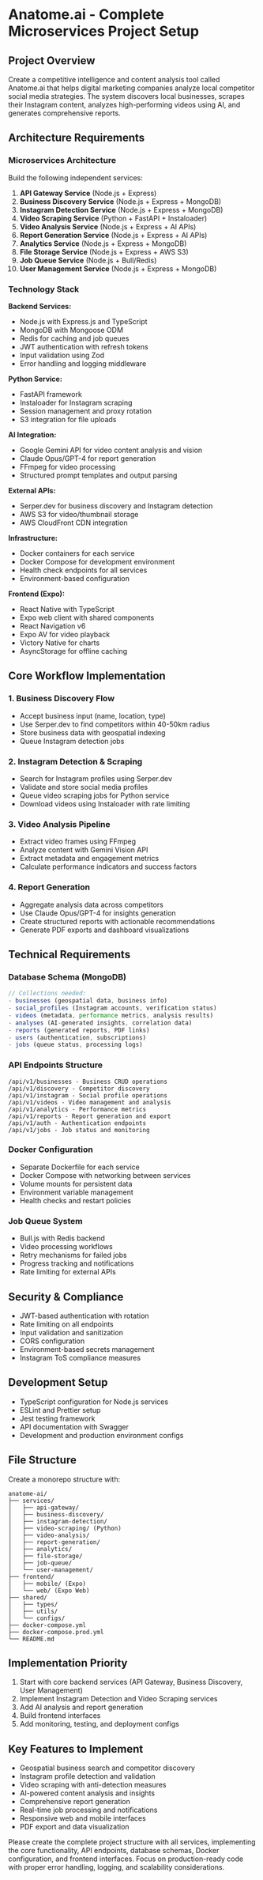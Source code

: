# Anatome.ai - Complete Microservices Project Setup

## Project Overview

Create a competitive intelligence and content analysis tool called Anatome.ai that helps digital marketing companies analyze local competitor social media strategies. The system discovers local businesses, scrapes their Instagram content, analyzes high-performing videos using AI, and generates comprehensive reports.

## Architecture Requirements

### Microservices Architecture

Build the following independent services:

1. **API Gateway Service** (Node.js + Express)
2. **Business Discovery Service** (Node.js + Express + MongoDB)
3. **Instagram Detection Service** (Node.js + Express + MongoDB)
4. **Video Scraping Service** (Python + FastAPI + Instaloader)
5. **Video Analysis Service** (Node.js + Express + AI APIs)
6. **Report Generation Service** (Node.js + Express + AI APIs)
7. **Analytics Service** (Node.js + Express + MongoDB)
8. **File Storage Service** (Node.js + Express + AWS S3)
9. **Job Queue Service** (Node.js + Bull/Redis)
10. **User Management Service** (Node.js + Express + MongoDB)

### Technology Stack

**Backend Services:**

- Node.js with Express.js and TypeScript
- MongoDB with Mongoose ODM
- Redis for caching and job queues
- JWT authentication with refresh tokens
- Input validation using Zod
- Error handling and logging middleware

**Python Service:**

- FastAPI framework
- Instaloader for Instagram scraping
- Session management and proxy rotation
- S3 integration for file uploads

**AI Integration:**

- Google Gemini API for video content analysis and vision
- Claude Opus/GPT-4 for report generation
- FFmpeg for video processing
- Structured prompt templates and output parsing

**External APIs:**

- Serper.dev for business discovery and Instagram detection
- AWS S3 for video/thumbnail storage
- AWS CloudFront CDN integration

**Infrastructure:**

- Docker containers for each service
- Docker Compose for development environment
- Health check endpoints for all services
- Environment-based configuration

**Frontend (Expo):**

- React Native with TypeScript
- Expo web client with shared components
- React Navigation v6
- Expo AV for video playback
- Victory Native for charts
- AsyncStorage for offline caching

## Core Workflow Implementation

### 1. Business Discovery Flow

- Accept business input (name, location, type)
- Use Serper.dev to find competitors within 40-50km radius
- Store business data with geospatial indexing
- Queue Instagram detection jobs

### 2. Instagram Detection & Scraping

- Search for Instagram profiles using Serper.dev
- Validate and store social media profiles
- Queue video scraping jobs for Python service
- Download videos using Instaloader with rate limiting

### 3. Video Analysis Pipeline

- Extract video frames using FFmpeg
- Analyze content with Gemini Vision API
- Extract metadata and engagement metrics
- Calculate performance indicators and success factors

### 4. Report Generation

- Aggregate analysis data across competitors
- Use Claude Opus/GPT-4 for insights generation
- Create structured reports with actionable recommendations
- Generate PDF exports and dashboard visualizations

## Technical Requirements

### Database Schema (MongoDB)

```javascript
// Collections needed:
- businesses (geospatial data, business info)
- social_profiles (Instagram accounts, verification status)
- videos (metadata, performance metrics, analysis results)
- analyses (AI-generated insights, correlation data)
- reports (generated reports, PDF links)
- users (authentication, subscriptions)
- jobs (queue status, processing logs)
```

### API Endpoints Structure

```
/api/v1/businesses - Business CRUD operations
/api/v1/discovery - Competitor discovery
/api/v1/instagram - Social profile operations
/api/v1/videos - Video management and analysis
/api/v1/analytics - Performance metrics
/api/v1/reports - Report generation and export
/api/v1/auth - Authentication endpoints
/api/v1/jobs - Job status and monitoring
```

### Docker Configuration

- Separate Dockerfile for each service
- Docker Compose with networking between services
- Volume mounts for persistent data
- Environment variable management
- Health checks and restart policies

### Job Queue System

- Bull.js with Redis backend
- Video processing workflows
- Retry mechanisms for failed jobs
- Progress tracking and notifications
- Rate limiting for external APIs

## Security & Compliance

- JWT-based authentication with rotation
- Rate limiting on all endpoints
- Input validation and sanitization
- CORS configuration
- Environment-based secrets management
- Instagram ToS compliance measures

## Development Setup

- TypeScript configuration for Node.js services
- ESLint and Prettier setup
- Jest testing framework
- API documentation with Swagger
- Development and production environment configs

## File Structure

Create a monorepo structure with:

```
anatome-ai/
├── services/
│   ├── api-gateway/
│   ├── business-discovery/
│   ├── instagram-detection/
│   ├── video-scraping/ (Python)
│   ├── video-analysis/
│   ├── report-generation/
│   ├── analytics/
│   ├── file-storage/
│   ├── job-queue/
│   └── user-management/
├── frontend/
│   ├── mobile/ (Expo)
│   └── web/ (Expo Web)
├── shared/
│   ├── types/
│   ├── utils/
│   └── configs/
├── docker-compose.yml
├── docker-compose.prod.yml
└── README.md
```

## Implementation Priority

1. Start with core backend services (API Gateway, Business Discovery, User Management)
2. Implement Instagram Detection and Video Scraping services
3. Add AI analysis and report generation
4. Build frontend interfaces
5. Add monitoring, testing, and deployment configs

## Key Features to Implement

- Geospatial business search and competitor discovery
- Instagram profile detection and validation
- Video scraping with anti-detection measures
- AI-powered content analysis and insights
- Comprehensive report generation
- Real-time job processing and notifications
- Responsive web and mobile interfaces
- PDF export and data visualization

Please create the complete project structure with all services, implementing the core functionality, API endpoints, database schemas, Docker configuration, and frontend interfaces. Focus on production-ready code with proper error handling, logging, and scalability considerations.
